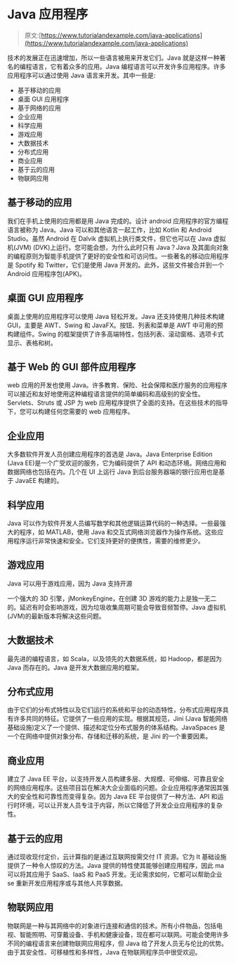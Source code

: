 # Java 应用程序

> 原文:[https://www.tutorialandexample.com/java-applications](https://www.tutorialandexample.com/java-applications)

技术的发展正在迅速增加，所以一些语言被用来开发它们。Java 就是这样一种著名的编程语言，它有着众多的应用。Java 编程语言可以开发许多应用程序。许多应用程序可以通过使用 Java 语言来开发。其中一些是:

*   基于移动的应用
*   桌面 GUI 应用程序
*   基于网络的应用
*   企业应用
*   科学应用
*   游戏应用
*   大数据技术
*   分布式应用
*   商业应用
*   基于云的应用
*   物联网应用

## 基于移动的应用

我们在手机上使用的应用都是用 Java 完成的。设计 android 应用程序的官方编程语言被称为 Java。Java 可以和其他语言一起工作，比如 Kotlin 和 Android Studio。虽然 Android 在 Dalvik 虚拟机上执行类文件，但它也可以在 Java 虚拟机(JVM) (DVK)上运行。您可能会想，为什么此时只有 Java？Java 及其面向对象的编程原则为智能手机提供了更好的安全性和可访问性。一些著名的移动应用程序是 Spotify 和 Twitter，它们是使用 Java 开发的。此外，这些文件被合并到一个 Android 应用程序包(APK)。

## 桌面 GUI 应用程序

桌面上使用的应用程序可以使用 Java 轻松开发。Java 还支持使用几种技术构建 GUI，主要是 AWT、Swing 和 JavaFX。按钮、列表和菜单是 AWT 中可用的预构建组件。Swing 的框架提供了许多高端特性，包括列表、滚动窗格、选项卡式显示、表格和树。

## 基于 Web 的 GUI 部件应用程序

web 应用的开发也使用 Java。许多教育、保险、社会保障和医疗服务的应用程序可以接近和友好地使用这种编程语言提供的简单编码和高级别的安全性。Servlets、Struts 或 JSP 为 web 应用程序提供了全面的支持。在这些技术的指导下，您可以构建任何您需要的 web 应用程序。

## 企业应用

大多数软件开发人员创建应用程序的首选是 Java。Java Enterprise Edition (Java EE)是一个广受欢迎的服务，它为编码提供了 API 和动态环境。网络应用和数据网络也包括在内。几个在 UI 上运行 Java 到后台服务器端的银行应用也是基于 JavaEE 构建的。

## 科学应用

Java 可以作为软件开发人员编写数学和其他逻辑运算代码的一种选择。一些最强大的程序，如 MATLAB，使用 Java 和交互式网络浏览器作为操作系统。这些应用程序运行非常快速和安全。它们支持更好的便携性，需要的维修更少。

## 游戏应用

Java 可以用于游戏应用，因为 Java 支持开源

一个强大的 3D 引擎，jMonkeyEngine，在创建 3D 游戏的能力上是独一无二的。延迟有时会影响游戏，因为垃圾收集周期可能会导致音频暂停。Java 虚拟机(JVM)的最新版本将解决这些问题。

## 大数据技术

最先进的编程语言，如 Scala，以及领先的大数据系统，如 Hadoop，都是因为 Java 而存在的。Java 是开发大数据应用的框架。

## 分布式应用

由于它们的分布式特性以及它们运行的系统和平台的动态特性，分布式应用程序具有许多共同的特征。它提供了一些应用的实现。根据其规范，Jini (Java 智能网络基础设施)定义了一个提供、描述和定位分布式服务的体系结构。JavaSpaces 是一个在网络中提供对象分布、存储和迁移的系统，是 Jini 的一个重要因素。

## 商业应用

建立了 Java EE 平台，以支持开发人员构建多层、大规模、可伸缩、可靠且安全的网络应用程序。这些项目旨在解决大企业面临的问题。企业应用程序通常因其强大的安全性和可靠性而变得复杂。因为 Java EE 平台提供了一种方法、API 和运行时环境，可以让开发人员专注于内容，所以它降低了开发企业应用程序的复杂性。

## 基于云的应用

通过现收现付定价，云计算指的是通过互联网按需交付 IT 资源。它为 It 基础设施提供了一种令人惊叹的方法。Java 提供的特性使其能够创建应用程序，因此 ma 可以将其应用于 SaaS、IaaS 和 PaaS 开发。无论需求如何，它都可以帮助企业 se 重新开发应用程序或与其他人共享数据。

## 物联网应用

物联网是一种与其网络中的对象进行连接和通信的技术。所有小件物品，包括电视、智能照明、可穿戴设备、手机和健康设备，现在都可以联网。可能会使用许多不同的编程语言来创建物联网应用程序，但 Java 给了开发人员无与伦比的优势。由于其安全性、可移植性和多样性，Java 在物联网程序员中很受欢迎。